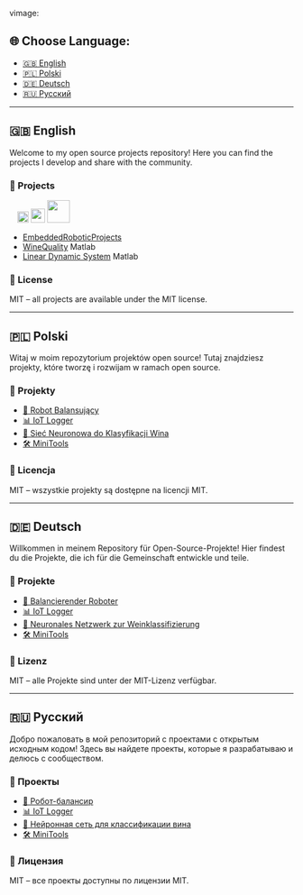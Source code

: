 vimage:
## 🌐 Choose Language:
- [🇬🇧 English](#english)
- [🇵🇱 Polski](#polski)
- [🇩🇪 Deutsch](#deutsch)
- [🇷🇺 Русский](#russkiy)

---

## <a name="english"></a> 🇬🇧 English

Welcome to my open source projects repository! Here you can find the projects I develop and share with the community.

### 🚀 Projects
<img src="https://cdn.jsdelivr.net/gh/devicons/devicon/icons/c/c-original.svg" width="10" height="10"/> <img src="https://cdn.jsdelivr.net/gh/devicons/devicon/icons/python/python-original.svg" width="20" height="20"/> <img src="https://cdn.jsdelivr.net/gh/devicons/devicon/icons/cplusplus/cplusplus-original.svg" width="25" height="25"/> <img src="https://cdn.jsdelivr.net/gh/devicons/devicon/icons/raspberrypi/raspberrypi-original.svg" width="40" height="40"/>

- [EmbeddedRoboticProjects](https://github.com/0ZGAnetwork/EmbeddedRoboticProjects)
- [WineQuality](https://github.com/0ZGAnetwork/WineQualityProject)  Matlab
- [Linear Dynamic System](https://github.com/0ZGAnetwork/LinearDynamicalSProject)  Matlab



### 🧾 License

MIT – all projects are available under the MIT license.

---

## <a name="polski"></a> 🇵🇱 Polski

Witaj w moim repozytorium projektów open source! Tutaj znajdziesz projekty, które tworzę i rozwijam w ramach open source.

### 🚀 Projekty

- [🤖 Robot Balansujący](robot-balansujacy)
- [📊 IoT Logger](iot-logger)
- [🧠 Sieć Neuronowa do Klasyfikacji Wina](wine-mlp)
- [🛠️ MiniTools](minitools)

### 🧾 Licencja

MIT – wszystkie projekty są dostępne na licencji MIT.

---

## <a name="deutsch"></a> 🇩🇪 Deutsch

Willkommen in meinem Repository für Open-Source-Projekte! Hier findest du die Projekte, die ich für die Gemeinschaft entwickle und teile.

### 🚀 Projekte

- [🤖 Balancierender Roboter](robot-balancing)
- [📊 IoT Logger](iot-logger)
- [🧠 Neuronales Netzwerk zur Weinklassifizierung](wine-mlp)
- [🛠️ MiniTools](minitools)

### 🧾 Lizenz

MIT – alle Projekte sind unter der MIT-Lizenz verfügbar.

---

## <a name="russkiy"></a> 🇷🇺 Русский

Добро пожаловать в мой репозиторий с проектами с открытым исходным кодом! Здесь вы найдете проекты, которые я разрабатываю и делюсь с сообществом.

### 🚀 Проекты

- [🤖 Робот-балансир](robot-balancing)
- [📊 IoT Logger](iot-logger)
- [🧠 Нейронная сеть для классификации вина](wine-mlp)
- [🛠️ MiniTools](minitools)

### 🧾 Лицензия

MIT – все проекты доступны по лицензии MIT.
